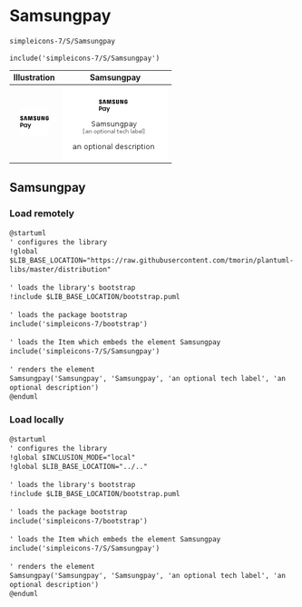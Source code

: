 # Samsungpay


```text
simpleicons-7/S/Samsungpay
```

```text
include('simpleicons-7/S/Samsungpay')
```



| Illustration | Samsungpay |
| :---: | :---: |
| ![illustration for Illustration](../../simpleicons-7/S/Samsungpay.png) | ![illustration for Samsungpay](../../simpleicons-7/S/Samsungpay.Local.png) |




## Samsungpay

### Load remotely
```plantuml
@startuml
' configures the library
!global $LIB_BASE_LOCATION="https://raw.githubusercontent.com/tmorin/plantuml-libs/master/distribution"

' loads the library's bootstrap
!include $LIB_BASE_LOCATION/bootstrap.puml

' loads the package bootstrap
include('simpleicons-7/bootstrap')

' loads the Item which embeds the element Samsungpay
include('simpleicons-7/S/Samsungpay')

' renders the element
Samsungpay('Samsungpay', 'Samsungpay', 'an optional tech label', 'an optional description')
@enduml
```

### Load locally
```plantuml
@startuml
' configures the library
!global $INCLUSION_MODE="local"
!global $LIB_BASE_LOCATION="../.."

' loads the library's bootstrap
!include $LIB_BASE_LOCATION/bootstrap.puml

' loads the package bootstrap
include('simpleicons-7/bootstrap')

' loads the Item which embeds the element Samsungpay
include('simpleicons-7/S/Samsungpay')

' renders the element
Samsungpay('Samsungpay', 'Samsungpay', 'an optional tech label', 'an optional description')
@enduml
```


